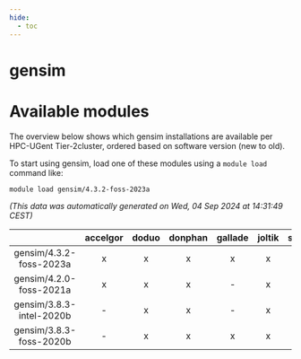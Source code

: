 ```yaml
---
hide:
  - toc
---
```


gensim
======

# Available modules


The overview below shows which gensim installations are available per HPC-UGent Tier-2cluster, ordered based on software version (new to old).

To start using gensim, load one of these modules using a `module load` command like:

```shell
module load gensim/4.3.2-foss-2023a
```

*(This data was automatically generated on Wed, 04 Sep 2024 at 14:31:49 CEST)*  

| |accelgor|doduo|donphan|gallade|joltik|shinx|skitty|
| :---: | :---: | :---: | :---: | :---: | :---: | :---: | :---: |
|gensim/4.3.2-foss-2023a|x|x|x|x|x|x|x|
|gensim/4.2.0-foss-2021a|x|x|x|-|x|-|x|
|gensim/3.8.3-intel-2020b|-|x|x|-|x|-|x|
|gensim/3.8.3-foss-2020b|-|x|x|x|x|-|x|
